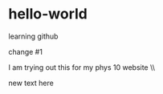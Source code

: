 # hello-world
learning github

change #1

I am trying out this for my phys 10 website
\\\

new text here
